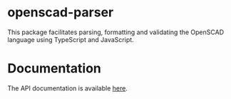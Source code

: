 # openscad-parser

This package facilitates parsing, formatting and validating the OpenSCAD language using TypeScript and JavaScript.

# Documentation

The API documentation is available [here](https://openscad-parser.albert-koczy.com).
